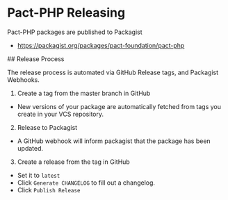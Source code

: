 # Pact-PHP Releasing

Pact-PHP packages are published to Packagist

- https://packagist.org/packages/pact-foundation/pact-php

## Release Process

The release process is automated via GitHub Release tags, and Packagist Webhooks.

1. Create a tag from the master branch in GitHub
  - New versions of your package are automatically fetched from tags you create in your VCS repository.
2. Release to Packagist
  - A GitHub webhook will inform packagist that the package has been updated.
3. Create a release from the tag in GitHub
  - Set it to `latest`
  - Click `Generate CHANGELOG` to fill out a changelog.
  - Click `Publish Release`
